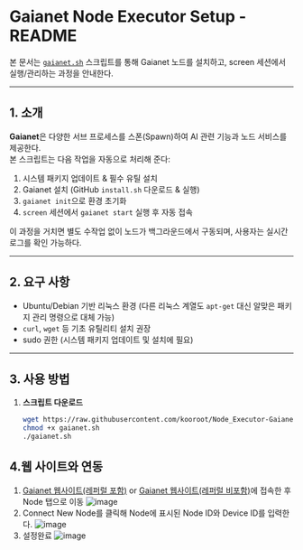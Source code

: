# Gaianet Node Executor Setup - README

본 문서는 [`gaianet.sh`](./gaianet.sh) 스크립트를 통해 Gaianet 노드를 설치하고, screen 세션에서 실행/관리하는 과정을 안내한다.

---

## 1. 소개

**Gaianet**은 다양한 서브 프로세스를 스폰(Spawn)하여 AI 관련 기능과 노드 서비스를 제공한다.  
본 스크립트는 다음 작업을 자동으로 처리해 준다:

1. 시스템 패키지 업데이트 & 필수 유틸 설치  
2. Gaianet 설치 (GitHub `install.sh` 다운로드 & 실행)  
3. `gaianet init`으로 환경 초기화  
4. `screen` 세션에서 `gaianet start` 실행 후 자동 접속  

이 과정을 거치면 별도 수작업 없이 노드가 백그라운드에서 구동되며, 사용자는 실시간 로그를 확인 가능하다.

---

## 2. 요구 사항

- Ubuntu/Debian 기반 리눅스 환경 (다른 리눅스 계열도 `apt-get` 대신 알맞은 패키지 관리 명령으로 대체 가능)  
- `curl`, `wget` 등 기초 유틸리티 설치 권장  
- sudo 권한 (시스템 패키지 업데이트 및 설치에 필요)  

---

## 3. 사용 방법

1. **스크립트 다운로드**  
   ```bash
   wget https://raw.githubusercontent.com/kooroot/Node_Executor-Gaianet/refs/heads/main/gaianet.sh
   chmod +x gaianet.sh
   ./gaianet.sh
   ```


## 4.웹 사이트와 연동

1. [Gaianet 웹사이트(레퍼럴 포함)](https://www.gaianet.ai/gaia-domain-name?referralCode=RnpSn8) or [Gaianet 웹사이트(레퍼럴 비포함)](https://www.gaianet.ai/gaia-domain-name)에 접속한 후 Node 탭으로 이동
   ![image](https://github.com/user-attachments/assets/a8828611-58a5-4214-abd4-6ba66a875bd8)
2. Connect New Node를 클릭해 Node에 표시된 Node ID와 Device ID를 입력한다.
   ![image](https://github.com/user-attachments/assets/7d98f993-c217-4cdf-9997-4b5edd639e08)
3. 설정완료
   ![image](https://github.com/user-attachments/assets/fd91116a-4b5c-47f4-8adb-e70443a9a3f8)

